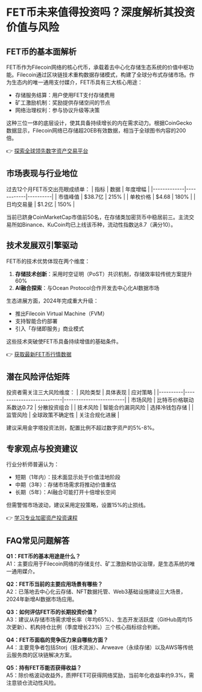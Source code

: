 # FET币未来值得投资吗？深度解析其投资价值与风险

## FET币的基本面解析

FET币作为Filecoin网络的核心代币，承载着去中心化存储生态系统的价值中枢功能。Filecoin通过区块链技术重构数据存储模式，构建了全球分布式存储市场。作为生态内的唯一通用支付媒介，FET币具有三大核心用途：
- 存储服务结算：用户使用FET支付存储费用
- 矿工激励机制：奖励提供存储空间的节点
- 网络治理权利：参与协议升级等决策

这种三位一体的底层设计，使其具备持续增长的内在需求动力。根据CoinGecko数据显示，Filecoin网络已存储超20EB有效数据，相当于全球图书内容的200倍。

👉 [探索全球领先数字资产交易平台](https://bit.ly/okx_welcome)

## 市场表现与行业地位

过去12个月FET币交出亮眼成绩单：
| 指标        | 数据       | 年度增幅 |
|-------------|------------|----------|
| 市值峰值    | $38.7亿    | 215%     |
| 单枚价格    | $4.68      | 180%     |
| 日均交易量  | $1.2亿     | 150%     |

当前已跻身CoinMarketCap市值前50名，在存储类加密货币中稳居前三。主流交易所如Binance、KuCoin均已上线该币种，流动性指数达8.7（满分10）。

## 技术发展双引擎驱动

FET币的技术优势体现在两个维度：
1. **存储技术创新**：采用时空证明（PoST）共识机制，存储效率较传统方案提升60%
2. **AI融合探索**：与Ocean Protocol合作开发去中心化AI数据市场

生态进展方面，2024年完成重大升级：
- 推出Filecoin Virtual Machine（FVM）
- 支持智能合约部署
- 引入「存储即服务」商业模式

这些技术突破使FET币具备持续增值的基础条件。

👉 [获取最新FET币行情数据](https://bit.ly/okx_welcome)

## 潜在风险评估矩阵

投资者需关注三大风险维度：
| 风险类型 | 具体表现                  | 应对策略                |
|----------|---------------------------|-------------------------|
| 市场风险 | 比特币价格联动系数达0.72  | 分散投资组合            |
| 技术风险 | 智能合约漏洞风险          | 选择冷钱包存储          |
| 监管风险 | 全球政策不确定性          | 关注合规化进展          |

建议采用金字塔投资法则，配置比例不超过数字资产的5%-8%。

## 专家观点与投资建议

行业分析师普遍认为：
- 短期（1年内）：技术面显示处于价值洼地阶段
- 中期（3年）：存储市场需求将推动价值重估
- 长期（5年）：AI融合可能打开十倍增长空间

但需警惕市场波动，建议采用定投策略，设置15%的止损线。

👉 [学习专业加密资产投资课程](https://bit.ly/okx_welcome)

## FAQ常见问题解答

**Q1：FET币的基本用途是什么？**  
A1：主要应用于Filecoin网络的存储支付、矿工激励和协议治理，是生态系统的唯一通用媒介。

**Q2：FET币当前的主要应用场景有哪些？**  
A2：已落地去中心化云存储、NFT数据托管、Web3基础设施建设三大场景，2024年新增AI数据市场应用。

**Q3：如何评估FET币的长期投资价值？**  
A3：建议从存储市场需求增长率（年均65%）、生态开发活跃度（GitHub周均15次更新）、机构持仓比例（季度增长23%）三个核心指标综合判断。

**Q4：FET币面临的竞争压力来自哪些方面？**  
A4：主要竞争者包括Storj（技术流派）、Arweave（永续存储）以及AWS等传统云服务商的区块链解决方案。

**Q5：持有FET币能否获得收益？**  
A5：除价格波动收益外，质押FET可获得网络奖励，当前年化收益率约9.3%，需注意锁仓流动性风险。